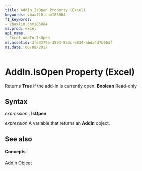```yaml
---
title: AddIn.IsOpen Property (Excel)
keywords: vbaxl10.chm185084
f1_keywords:
- vbaxl10.chm185084
ms.prod: excel
api_name:
- Excel.AddIn.IsOpen
ms.assetid: 3fe3379a-3893-833c-e834-abda4d7b063f
ms.date: 06/08/2017
---
```



# AddIn.IsOpen Property (Excel)

Returns **True** if the add-in is currently open. **Boolean** Read-only


## Syntax

 _expression_ . **IsOpen**

 _expression_ A variable that returns an **AddIn** object.


## See also


#### Concepts


[AddIn Object](addin-object-excel.md)

